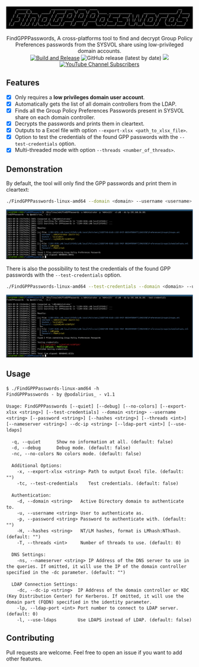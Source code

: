 ![](./.github/banner.png)

<p align="center">
    FindGPPPasswords, A cross-platforms tool to find and decrypt Group Policy Preferences passwords from the SYSVOL share using low-privileged domain accounts.
    <br>
    <a href="https://github.com/p0dalirius/FindGPPPasswords/actions/workflows/release.yaml" title="Build"><img alt="Build and Release" src="https://github.com/p0dalirius/FindGPPPasswords/actions/workflows/release.yaml/badge.svg"></a>
    <img alt="GitHub release (latest by date)" src="https://img.shields.io/github/v/release/p0dalirius/FindGPPPasswords">
    <a href="https://twitter.com/intent/follow?screen_name=podalirius_" title="Follow"><img src="https://img.shields.io/twitter/follow/podalirius_?label=Podalirius&style=social"></a>
    <a href="https://www.youtube.com/c/Podalirius_?sub_confirmation=1" title="Subscribe"><img alt="YouTube Channel Subscribers" src="https://img.shields.io/youtube/channel/subscribers/UCF_x5O7CSfr82AfNVTKOv_A?style=social"></a>
    <br>
</p>


## Features

 - [x] Only requires a **low privileges domain user account**.
 - [x] Automatically gets the list of all domain controllers from the LDAP.
 - [x] Finds all the Group Policy Preferences Passwords present in SYSVOL share on each domain controller.
 - [x] Decrypts the passwords and prints them in cleartext.
 - [x] Outputs to a Excel file with option `--export-xlsx <path_to_xlsx_file>`.
 - [x] Option to test the credentials of the found GPP passwords with the `--test-credentials` option.
 - [x] Multi-threaded mode with option `--threads <number_of_threads>`.

## Demonstration

By default, the tool will only find the GPP passwords and print them in cleartext:

```bash
./FindGPPPasswords-linux-amd64 --domain <domain> --username <username> --password <password>
```

![](./.github/example.png)

There is also the possibility to test the credentials of the found GPP passwords with the `--test-credentials` option.

```bash
./FindGPPPasswords-linux-amd64 --test-credentials --domain <domain> --username <username> --password <password>
```

![](./.github/example_test_credentials.png)

## Usage

```              
$ ./FindGPPPasswords-linux-amd64 -h
FindGPPPasswords - by @podalirius_ - v1.1

Usage: FindGPPPasswords [--quiet] [--debug] [--no-colors] [--export-xlsx <string>] [--test-credentials] --domain <string> --username <string> [--password <string>] [--hashes <string>] [--threads <int>] [--nameserver <string>] --dc-ip <string> [--ldap-port <int>] [--use-ldaps]

  -q, --quiet      Show no information at all. (default: false)
  -d, --debug      Debug mode. (default: false)
  -nc, --no-colors No colors mode. (default: false)

  Additional Options:
    -x, --export-xlsx <string> Path to output Excel file. (default: "")
    -tc, --test-credentials    Test credentials. (default: false)

  Authentication:
    -d, --domain <string>   Active Directory domain to authenticate to.
    -u, --username <string> User to authenticate as.
    -p, --password <string> Password to authenticate with. (default: "")
    -H, --hashes <string>   NT/LM hashes, format is LMhash:NThash. (default: "")
    -T, --threads <int>     Number of threads to use. (default: 0)

  DNS Settings:
    -ns, --nameserver <string> IP Address of the DNS server to use in the queries. If omitted, it will use the IP of the domain controller specified in the -dc parameter. (default: "")

  LDAP Connection Settings:
    -dc, --dc-ip <string>  IP Address of the domain controller or KDC (Key Distribution Center) for Kerberos. If omitted, it will use the domain part (FQDN) specified in the identity parameter.
    -lp, --ldap-port <int> Port number to connect to LDAP server. (default: 0)
    -l, --use-ldaps        Use LDAPS instead of LDAP. (default: false)
```

## Contributing

Pull requests are welcome. Feel free to open an issue if you want to add other features.
